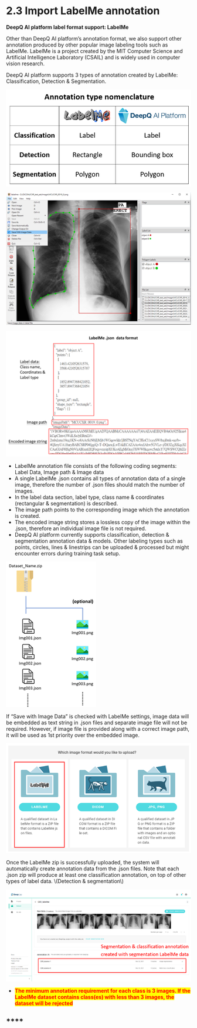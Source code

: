 # 2.3 Import LabelMe annotation

**DeepQ AI platform label format support: LabelMe**

Other than DeepQ AI platform’s annotation format, we also support other annotation produced by other popular image labeling tools such as LabelMe. LabelMe is a project created by the MIT Computer Science and Artificial Intelligence Laboratory (CSAIL) and is widely used in computer vision research.&#x20;

DeepQ AI platform supports 3 types of annotation created by LabelMe: Classification, Detection & Segmentation.

![Annotation type nomenclatures](<../.gitbook/assets/image (125) (1).png>)

![](<../.gitbook/assets/image (168).png>)

![](<../.gitbook/assets/image (167).png>)

* LabelMe annotation file consists of the following coding segments: Label Data, Image path & Image data
* A single LabelMe .json contains all types of annotation data of a single image, therefore the number of .json files should match the number of images.
* In the label data section, label type, class name & coordinates (rectangular & segmentation) is described.
* The image path points to the corresponding image which the annotation is created.
* The encoded image string stores a lossless copy of the image within the .json, therefore an individual image file is not required.
* DeepQ AI platform currently supports classification, detection & segmentation annotation data & models. Other labeling types such as points, circles, lines & linestrips can be uploaded & processed but might encounter errors during training task setup.

![](<../.gitbook/assets/image (128) (1).png>)

If “Save with Image Data” is checked with LabelMe settings, image data will be embedded as text string in .json files and separate image file will not be required. However, if image file is provided along with a correct image path, it will be used as 1st priority over the embedded image.

![](<../.gitbook/assets/image (165).png>)

Once the LabelMe zip is successfully uploaded, the system will automatically create annotation data from the .json files. Note that each .json zip will produce at least one classification annotation, on top of other types of label data. \\(Detection & segmentation\\)

![](<../.gitbook/assets/image (166).png>)

* <mark style="color:red;">**The minimum annotation requirement for each class is 3 images. If the LabelMe dataset contains class(es) with less than 3 images, the dataset will be rejected**</mark>

## \*\*\*\*
